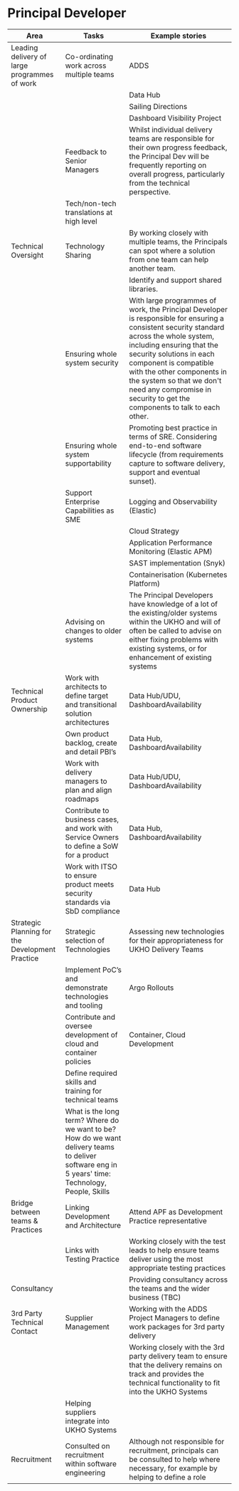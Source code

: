 # Principal Developer

| Area | Tasks | Example stories |
| --- | --- | --- |
| Leading delivery of large programmes of work | Co-ordinating work across multiple teams | ADDS |
|   |   | Data Hub |
|   |   | Sailing Directions |
|   |   | Dashboard Visibility Project |
|   | Feedback to Senior Managers | Whilst individual delivery teams are responsible for their own progress feedback, the Principal Dev will be frequently reporting on overall progress, particularly from the technical perspective. | |
|   | Tech/non-tech translations at high level | |
| Technical Oversight | Technology Sharing | By working closely with multiple teams, the Principals can spot where a solution from one team can help another team. |
|  |  | Identify and support shared libraries. |
|   | Ensuring whole system security | With large programmes of work, the Principal Developer is responsible for ensuring a consistent security standard across the whole system, including ensuring that the security solutions in each component is compatible with the other components in the system so that we don't need any compromise in security to get the components to talk to each other. |
|   | Ensuring whole system supportability | Promoting best practice in terms of SRE. Considering end-to-end software lifecycle (from requirements capture to software delivery, support and eventual sunset). |
|   | Support Enterprise Capabilities as SME | Logging and Observability  (Elastic) |
|   |   | Cloud Strategy |
|   |   | Application Performance Monitoring (Elastic APM) |
|   |   | SAST implementation (Snyk)  |
|   |   | Containerisation (Kubernetes Platform)  |
|   | Advising on changes to older systems | The Principal Developers have knowledge of a lot of the existing/older systems within the UKHO and will of often be called to advise on either fixing problems with existing systems, or for enhancement of existing systems |
| Technical Product Ownership | Work with architects to define target and transitional solution architectures | Data Hub/UDU, DashboardAvailability |
|   | Own product backlog, create and detail PBI’s | Data Hub, DashboardAvailability |
|   | Work with delivery managers to plan and align roadmaps | Data Hub/UDU, DashboardAvailability |
|   | Contribute to business cases, and work with Service Owners to define a SoW for a product | Data Hub, DashboardAvailability |
|   | Work with ITSO to ensure product meets security standards via SbD compliance | Data Hub |
| Strategic Planning for the Development Practice | Strategic selection of Technologies | Assessing new technologies for their appropriateness for UKHO Delivery Teams |
|   | Implement PoC’s and demonstrate technologies and tooling | Argo Rollouts |
|   | Contribute and oversee development of cloud and container policies | Container, Cloud Development |
|   | Define required skills and training for technical teams| |
|   | What is the long term? Where do we want to be? How do we want delivery teams to deliver software eng in 5 years' time: Technology, People, Skills |
| Bridge between teams & Practices | Linking Development and Architecture | Attend APF as Development Practice representative |
|   | Links with Testing Practice | Working closely with the test leads to help ensure teams deliver using the most appropriate testing practices |
| Consultancy | | Providing consultancy across the teams and the wider business (TBC) |
| 3rd Party Technical Contact | Supplier Management | Working with the ADDS Project Managers to define work packages for 3rd party delivery |
|   || Working closely with the 3rd party delivery team to ensure that the delivery remains on track and provides the technical functionality to fit into the UKHO Systems |
|   | Helping suppliers integrate into UKHO Systems | |
| Recruitment | Consulted on recruitment within software engineering | Although not responsible for recruitment, principals can be consulted to help where necessary, for example by helping to define a role |

